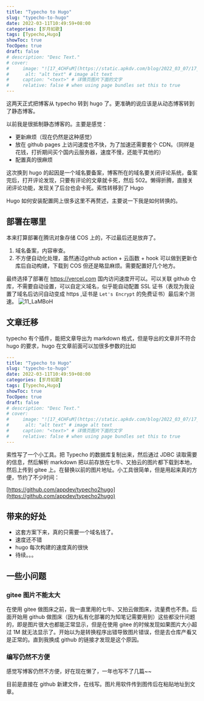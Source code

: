 ```yaml
---
title: "Typecho to Hugo"
slug: "typecho-to-hugo"
date: 2022-03-11T10:49:59+08:00
categories: [岁月如歌]
tags: [Typecho,Hugo]
showToc: true
TocOpen: true
draft: false
# description: "Desc Text."
# cover:
#     image: "![17_4CHFuM](https://static.apkdv.com/blog/2022_03_07/17_4CHFuM.webp)" # image path/url
#      alt: "alt text" # image alt text
#     caption: "<text>" # 详情页图片下面的文字
#     relative: false # when using page bundles set this to true
---
```


这两天正式把博客从 typecho 转到 hugo 了。更准确的说应该是从动态博客转到了静态博客。

以前我是很抵制静态博客的。主要是感觉：
- 更新麻烦（现在仍然是这种感觉）
- 放在 github pages 上访问速度也不快，为了加速还需要套个 CDN。（同样是花钱，打折期间买个国内云服务器，速度不慢，还能干其他的）
- 配置真的很麻烦

这次换到 hugo 的起因是一个域名要备案，博客所在的域名要关闭评论系统，备案完后，打开评论发现，只要有评论的文章就卡死，然后 502。懒得折腾，直接关闭评论功能，发现关了后台也会卡死。索性转移到了 Hugo

Hugo 如何安装配置网上很多这里不再赘述，主要说一下我是如何转换的。

## 部署在哪里

本来打算部署在腾讯对象存储 COS 上的，不过最后还是放弃了。
1. 域名备案，内容审查。
2. 不方便自动化处理，虽然通过github action + 云函数 + hook 可以做到更新仓库后自动构建，下载到 COS 但还是略显麻烦。需要配置好几个地方。

最终选择了部署在 https://vercel.com 国内访问速度开可以。可以关联 github 仓库，不需要自动设置，可以自定义域名，似乎能自动配置 SSL 证书（表现为我设置了域名后访问自动变成 https ,证书是 `Let's Encrypt` 的免费证书）最后来个测速。
![11_LaMBoH](https://static.apkdv.com/blog/2022_03_11/11_LaMBoH.png)

## 文章迁移

typecho 有个插件，能把文章导出为 markdown 格式，但是导出的文章并不符合 hugo 的要求，hugo 在文章前面可以加很多参数的比如

```yaml
---
title: "Typecho to Hugo"
slug: "typecho-to-hugo"
date: 2022-03-11T10:49:59+08:00
categories: [岁月如歌]
tags: [Typecho,Hugo]
showToc: true
TocOpen: true
draft: false
# description: "Desc Text."
# cover:
#     image: "![17_4CHFuM](https://static.apkdv.com/blog/2022_03_07/17_4CHFuM.webp)" # image path/url
#      alt: "alt text" # image alt text
#     caption: "<text>" # 详情页图片下面的文字
#     relative: false # when using page bundles set this to true
---
```

索性写了一个小工具。把 Typecho 的数据库复制出来，然后通过 JDBC 读取需要的信息，然后解析 markdown 把以前存放在七牛、又拍云的图片都下载到本地，然后上传到 gitee 上。在替换以前的图片地址。小工具很简单，但是用起来真的方便，节约了不少时间：

[https://github.com/appdev/typecho2hugo](https://github.com/appdev/typecho2hugo)

## 带来的好处

- 这套方案下来，真的只需要一个域名钱了。
- 速度还不错
- hugo 每次构建的速度真的很快
- 待续。。。

## 一些小问题

### gitee 图片不能太大

在使用 gitee 做图床之前，我一直里用的七牛、又拍云做图床，流量费也不贵。后面开始用 github 做图床（因为私有化部署的为知笔记需要用到）这些都没什问题的，即是图片很大也都能正常显示，但是在使用 gitee 的时候发现如果图片大小超过 1M 就无法显示了。开始以为是转换程序出错导致图片错误，但是去仓库产看又是正常的。直到我换成 github 的链接才发现是这个原因。

### 编写仍然不方便

感觉写博客仍然不方便，好在现在懒了，一年也写不了几篇~~

目前是直接在 github 新建文件，在线写。图片用软件传到图传后在粘贴地址到文章。








